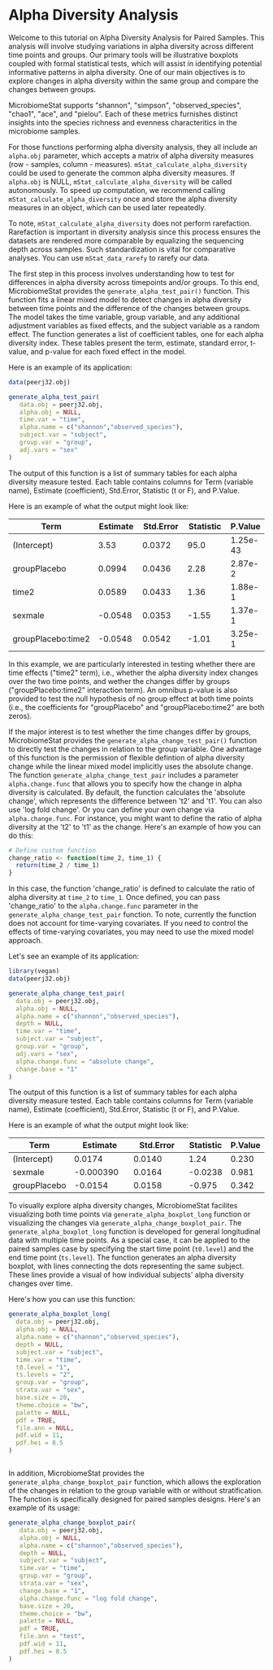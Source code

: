 # Alpha Diversity Analysis

Welcome to this tutorial on Alpha Diversity Analysis for Paired Samples. This analysis will involve studying variations in alpha diversity across different time points and groups. Our primary tools will be illustrative boxplots coupled with formal statistical tests, which will assist in identifying potential informative patterns in alpha diversity. One of our main objectives is to explore changes in alpha diversity within the same group and compare the changes between groups.

MicrobiomeStat supports "shannon", "simpson", "observed\_species", "chao1", "ace", and "pielou". Each of these metrics furnishes distinct insights into the species richness and evenness characteritics in the microbiome samples.

For those functions performing alpha diversity analysis, they all include an `alpha.obj` parameter, which accepts a matrix of  alpha diversity measures (row - samples, column - measures).  `mStat_calculate_alpha_diversity` could be used to generate the common alpha diversity measures.  If `alpha.obj` is NULL, `mStat_calculate_alpha_diversity` will be called autonomously. To speed up computation, we recommend calling `mStat_calculate_alpha_diversity` once and store the alpha diversity measures in an object, which can be used later repeatedly.

To note,  `mStat_calculate_alpha_diversity` does not perform rarefaction. Rarefaction is important in diversity analysis since this process ensures the datasets are rendered more comparable by equalizing the sequencing depth across samples. Such standardization is vital for comparative analyses. You can use `mStat_data_rarefy` to rarefy our data.  

The first step in this process involves understanding how to test for differences in alpha diversity across timepoints and/or groups. To this end, MicrobiomeStat provides the `generate_alpha_test_pair()` function. This function fits a linear mixed model to detect changes in alpha diversity between time points and the difference of the changes between groups. The model takes the time variable, group variable, and any additional adjustment variables as fixed effects, and the subject variable as a random effect. The function generates a list of coefficient tables, one for each alpha diversity index. These tables present the term, estimate, standard error, t-value, and p-value for each fixed effect in the model.

Here is an example of its application:

```r
data(peerj32.obj)

generate_alpha_test_pair(
   data.obj = peerj32.obj,
   alpha.obj = NULL,
   time.var = "time",
   alpha.name = c("shannon","observed_species"),
   subject.var = "subject",
   group.var = "group",
   adj.vars = "sex"
)
```
The output of this function is a list of summary tables for each alpha diversity measure tested. Each table contains columns for Term (variable name), Estimate (coefficient), Std.Error, Statistic (t or F), and P.Value.

Here is an example of what the output might look like:

<table><thead><tr><th>Term</th><th width="121">Estimate</th><th width="133">Std.Error</th><th width="144">Statistic</th><th>P.Value</th></tr></thead><tbody><tr><td>(Intercept)</td><td>3.53</td><td>0.0372</td><td>95.0</td><td>1.25e-43</td></tr><tr><td>groupPlacebo</td><td>0.0994</td><td>0.0436</td><td>2.28</td><td>2.87e-2</td></tr><tr><td>time2</td><td>0.0589</td><td>0.0433</td><td>1.36</td><td>1.88e-1</td></tr><tr><td>sexmale</td><td>-0.0548</td><td>0.0353</td><td>-1.55</td><td>1.37e-1</td></tr><tr><td>groupPlacebo:time2</td><td>-0.0548</td><td>0.0542</td><td>-1.01</td><td>3.25e-1</td></tr></tbody></table>

 In this example, we are particularly interested in testing whether there are time effects ("time2" term), i.e., whether the alpha diversity index changes over the two time points,  and wether the changes differ by groups ("groupPlacebo:time2" interaction term). An omnibus p-value is also provided to test the null hypothesis of no group effect at both time points (i.e., the coefficients for "groupPlacebo" and "groupPlacebo:time2" are both zeros).

If the major interest is to test whether the time changes differ by groups,  MicrobiomeStat provides the `generate_alpha_change_test_pair()` function to directly test the changes in relation to the group variable. One advantage of this function is the permission of flexible defintion of alpha diversity change while the linear mixed model implicitly uses the absolute change. The function `generate_alpha_change_test_pair` includes a parameter  `alpha.change.func` that allows you to specify how the change in alpha diversity is calculated. By default, the function calculates the 'absolute change', which represents the difference between 't2' and 't1'. You can also use 'log fold change'. Or you can define your own change  via  `alpha.change.func`. For instance, you might want to define the ratio of alpha diversity at the 't2' to 't1' as the change. Here's an example of how you can do this:

```r
# Define custom function
change_ratio <- function(time_2, time_1) {
  return(time_2 / time_1)
}
```

In this case, the function 'change_ratio' is defined to calculate the ratio of alpha diversity at `time_2` to `time_1`. Once defined, you can pass 'change_ratio' to the `alpha.change.func` parameter in the `generate_alpha_change_test_pair` function. To note, currently the function does not account for time-varying covariates.  If you need to control the effects of time-varying covariates, you may need to use the mixed model approach.

Let's see an example of its application:

```r
library(vegan)
data(peerj32.obj)

generate_alpha_change_test_pair(
  data.obj = peerj32.obj,
  alpha.obj = NULL,
  alpha.name = c("shannon","observed_species"), 
  depth = NULL,
  time.var = "time",
  subject.var = "subject",
  group.var = "group",
  adj.vars = "sex",
  alpha.change.func = "absolute change",
  change.base = "1"  
)
```

The output of this function is a list of summary tables for each alpha diversity measure tested. Each table contains columns for Term (variable name), Estimate (coefficient), Std.Error, Statistic (t or F), and P.Value.

Here is an example of what the output might look like:

<table><thead><tr><th>Term</th><th width="128">Estimate</th><th width="141">Std.Error</th><th>Statistic</th><th>P.Value</th></tr></thead><tbody><tr><td>(Intercept)</td><td>0.0174</td><td>0.0140</td><td>1.24</td><td>0.230</td></tr><tr><td>sexmale</td><td>-0.000390</td><td>0.0164</td><td>-0.0238</td><td>0.981</td></tr><tr><td>groupPlacebo</td><td>-0.0154</td><td>0.0158</td><td>-0.975</td><td>0.342</td></tr></tbody></table>

To visually explore alpha diversity changes, MicrobiomeStat facilites visualizing both time points via  `generate_alpha_boxplot_long` function or visualizing the changes via  `generate_alpha_change_boxplot_pair`. The `generate_alpha_boxplot_long` function is developed for general longitudinal data with multiple time points. As a special case, it can be applied to the paired samples case by specifying the start time point (`t0.level`) and the end time point (`ts.level`). The function generates an  alpha diversity boxplot, with lines connecting the dots representing the same subject. These lines provide a visual of how individual subjects' alpha diversity changes over time.

Here's how you can use this function:

```r
generate_alpha_boxplot_long(
  data.obj = peerj32.obj,
  alpha.obj = NULL,
  alpha.name = c("shannon","observed_species"),
  depth = NULL,
  subject.var = "subject",
  time.var = "time",
  t0.level = "1",
  ts.levels = "2",
  group.var = "group",
  strata.var = "sex",
  base.size = 20,
  theme.choice = "bw",
  palette = NULL,
  pdf = TRUE,
  file.ann = NULL,
  pdf.wid = 11,
  pdf.hei = 8.5
)
```

<figure><img src="../.gitbook/assets/Screenshot 2023-10-11 at 14.37.51.png" alt=""><figcaption></figcaption></figure>

In addition, MicrobiomeStat provides the `generate_alpha_change_boxplot_pair` function, which allows the exploration of the changes in relation to the group variable with or without stratification. The function is specifically designed for paired samples designs. 
Here's an example of its usage:

```r
generate_alpha_change_boxplot_pair(
   data.obj = peerj32.obj,
   alpha.obj = NULL,
   alpha.name = c("shannon","observed_species"),
   depth = NULL,
   subject.var = "subject",
   time.var = "time",
   group.var = "group",
   strata.var = "sex",
   change.base = "1",
   alpha.change.func = "log fold change",
   base.size = 20,
   theme.choice = "bw",
   palette = NULL,
   pdf = TRUE,
   file.ann = "test",
   pdf.wid = 11,
   pdf.hei = 8.5
)
```

<figure><img src="../.gitbook/assets/Screenshot 2023-10-11 at 14.39.14.png" alt=""><figcaption></figcaption></figure>
